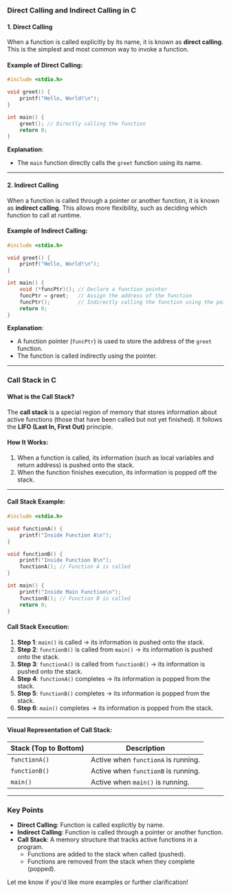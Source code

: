 ### **Direct Calling and Indirect Calling in C**

#### **1. Direct Calling**
When a function is called explicitly by its name, it is known as **direct calling**. This is the simplest and most common way to invoke a function.

#### Example of Direct Calling:
```c
#include <stdio.h>

void greet() {
    printf("Hello, World!\n");
}

int main() {
    greet(); // Directly calling the function
    return 0;
}
```
**Explanation**:
- The `main` function directly calls the `greet` function using its name.

---

#### **2. Indirect Calling**
When a function is called through a pointer or another function, it is known as **indirect calling**. This allows more flexibility, such as deciding which function to call at runtime.

#### Example of Indirect Calling:
```c
#include <stdio.h>

void greet() {
    printf("Hello, World!\n");
}

int main() {
    void (*funcPtr)(); // Declare a function pointer
    funcPtr = greet;   // Assign the address of the function
    funcPtr();         // Indirectly calling the function using the pointer
    return 0;
}
```
**Explanation**:
- A function pointer (`funcPtr`) is used to store the address of the `greet` function.
- The function is called indirectly using the pointer.

---

### **Call Stack in C**

#### **What is the Call Stack?**
The **call stack** is a special region of memory that stores information about active functions (those that have been called but not yet finished). It follows the **LIFO (Last In, First Out)** principle.

#### **How It Works**:
1. When a function is called, its information (such as local variables and return address) is pushed onto the stack.
2. When the function finishes execution, its information is popped off the stack.

---

#### **Call Stack Example**:
```c
#include <stdio.h>

void functionA() {
    printf("Inside Function A\n");
}

void functionB() {
    printf("Inside Function B\n");
    functionA(); // Function A is called
}

int main() {
    printf("Inside Main Function\n");
    functionB(); // Function B is called
    return 0;
}
```

#### **Call Stack Execution**:
1. **Step 1**: `main()` is called → its information is pushed onto the stack.
2. **Step 2**: `functionB()` is called from `main()` → its information is pushed onto the stack.
3. **Step 3**: `functionA()` is called from `functionB()` → its information is pushed onto the stack.
4. **Step 4**: `functionA()` completes → its information is popped from the stack.
5. **Step 5**: `functionB()` completes → its information is popped from the stack.
6. **Step 6**: `main()` completes → its information is popped from the stack.

---

#### **Visual Representation of Call Stack**:

| **Stack (Top to Bottom)** | **Description**                                |
|---------------------------|-----------------------------------------------|
| `functionA()`             | Active when `functionA` is running.          |
| `functionB()`             | Active when `functionB` is running.          |
| `main()`                  | Active when `main()` is running.             |

---

### **Key Points**
- **Direct Calling**: Function is called explicitly by name.
- **Indirect Calling**: Function is called through a pointer or another function.
- **Call Stack**: A memory structure that tracks active functions in a program.
  - Functions are added to the stack when called (pushed).
  - Functions are removed from the stack when they complete (popped).

Let me know if you'd like more examples or further clarification!